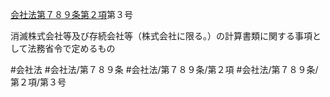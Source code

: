 [会社法第７８９条第２項](会社法＿＿＿＿第７８９条第２項)第３号

消滅株式会社等及び存続会社等（株式会社に限る。）の計算書類に関する事項として法務省令で定めるもの


#会社法
#会社法/第７８９条
#会社法/第７８９条/第２項
#会社法/第７８９条/第２項/第３号
